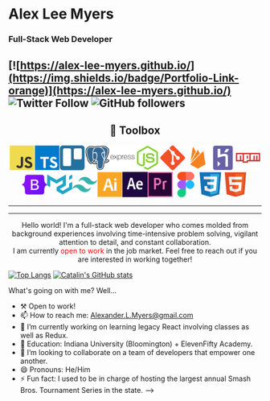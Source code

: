 # Alex Lee Myers
### Full-Stack Web Developer
[![https://alex-lee-myers.github.io/](https://img.shields.io/badge/Portfolio-Link-orange)](https://alex-lee-myers.github.io/) ![Twitter Follow](https://img.shields.io/twitter/follow/AlexLeeMe?style=social)  ![GitHub followers](https://img.shields.io/github/followers/Alex-Lee-Myers?style=social)
---
<div align="center" ##>  <h2> 🧰 Toolbox </h2> </div>

<div align="center"><img src="https://raw.githubusercontent.com/devicons/devicon/2ae2a900d2f041da66e950e4d48052658d850630/icons/javascript/javascript-original.svg" alt="Javascript" width="50" height="50"/><img src="https://raw.githubusercontent.com/devicons/devicon/2ae2a900d2f041da66e950e4d48052658d850630/icons/typescript/typescript-original.svg" alt="TypeScript" width="50" height="50"/><img src="https://raw.githubusercontent.com/devicons/devicon/2ae2a900d2f041da66e950e4d48052658d850630/icons/trello/trello-plain.svg" alt="Trello" width="50" height="50"/><img src="https://raw.githubusercontent.com/devicons/devicon/2ae2a900d2f041da66e950e4d48052658d850630/icons/postgresql/postgresql-original.svg" alt="PostgreSQL" width="50" height="50"/><img src="https://raw.githubusercontent.com/devicons/devicon/2ae2a900d2f041da66e950e4d48052658d850630/icons/express/express-original-wordmark.svg" alt="Express" width="50" height="50"/><img src="https://raw.githubusercontent.com/devicons/devicon/2ae2a900d2f041da66e950e4d48052658d850630/icons/nodejs/nodejs-original.svg" alt="NodeJS" width="50" height="50"/><img src="https://raw.githubusercontent.com/devicons/devicon/2ae2a900d2f041da66e950e4d48052658d850630/icons/git/git-original.svg" alt="Git Version Control" width="50" height="50"/><img src="https://raw.githubusercontent.com/devicons/devicon/2ae2a900d2f041da66e950e4d48052658d850630/icons/firebase/firebase-plain.svg" alt="Firebase" width="50" height="50"/><img src="https://raw.githubusercontent.com/devicons/devicon/2ae2a900d2f041da66e950e4d48052658d850630/icons/heroku/heroku-plain.svg" alt="Heroku" width="50" height="50"/><img src="https://raw.githubusercontent.com/devicons/devicon/2ae2a900d2f041da66e950e4d48052658d850630/icons/npm/npm-original-wordmark.svg" alt="NPM Packages" width="50" height="50"/><img src="https://raw.githubusercontent.com/devicons/devicon/2ae2a900d2f041da66e950e4d48052658d850630/icons/bootstrap/bootstrap-original.svg" alt="Bootstrap" width="50" height="50"/><img src="https://raw.githubusercontent.com/devicons/devicon/2ae2a900d2f041da66e950e4d48052658d850630/icons/materialui/materialui-plain.svg" alt="Material UI" width="50" height="50"/><img src="https://raw.githubusercontent.com/devicons/devicon/2ae2a900d2f041da66e950e4d48052658d850630/icons/tailwindcss/tailwindcss-plain.svg" alt="Tailwind CSS" width="50" height="50"/><img src="https://raw.githubusercontent.com/devicons/devicon/2ae2a900d2f041da66e950e4d48052658d850630/icons/illustrator/illustrator-plain.svg" alt="Adobe Illustrator" width="50" height="50"/><img src="https://raw.githubusercontent.com/devicons/devicon/2ae2a900d2f041da66e950e4d48052658d850630/icons/aftereffects/aftereffects-plain.svg" alt="Adobe After Effects" width="50" height="50"/><img src="https://raw.githubusercontent.com/devicons/devicon/2ae2a900d2f041da66e950e4d48052658d850630/icons/premierepro/premierepro-original.svg" alt="Adobe Premiere Pro" width="50" height="50"/><img src="https://raw.githubusercontent.com/devicons/devicon/2ae2a900d2f041da66e950e4d48052658d850630/icons/figma/figma-original.svg" alt="Figma" width="50" height="50"/><img src="https://raw.githubusercontent.com/devicons/devicon/2ae2a900d2f041da66e950e4d48052658d850630/icons/css3/css3-original.svg" alt="CSS3" width="50" height="50"/><img src="https://raw.githubusercontent.com/devicons/devicon/2ae2a900d2f041da66e950e4d48052658d850630/icons/html5/html5-original.svg" alt="HTML5" width="50" height="50"/></div>

---



---


<div align="center"> Hello world! I'm a full-stack web developer who comes molded from background experiences involving time-intensive problem solving, vigilant attention to detail, and constant collaboration.</div> 
</hr>
</hr>
<div align="center">I am currently <span style="color: red;"> open to work </span> in the job market. Feel free to reach out if you are interested in working together!</div>


[![Top Langs](https://github-readme-stats.vercel.app/api/top-langs/?username=Alex-Lee-Myers&hide=java,html,css,shell&theme=)](https://github.com/anuraghazra/github-readme-stats)
[![Catalin's GitHub stats](https://github-readme-stats.vercel.app/api?username=Alex-Lee-Myers&theme=)](https://github.com/anuraghazra/github-readme-stats)

What's going on with me? Well...
-  ⚒ Open to work! 
- 📫 How to reach me: Alexander.L.Myers@gmail.com
- 🔭 I’m currently working on learning legacy React involving classes as well as Redux.
- 🌱 Education: Indiana University (Bloomington) + ElevenFifty Academy.
- 👯 I’m looking to collaborate on a team of developers that empower one another.
- 😄 Pronouns: He/Him
- ⚡ Fun fact: I used to be in charge of hosting the largest annual Smash Bros. Tournament Series in the state.
-->
